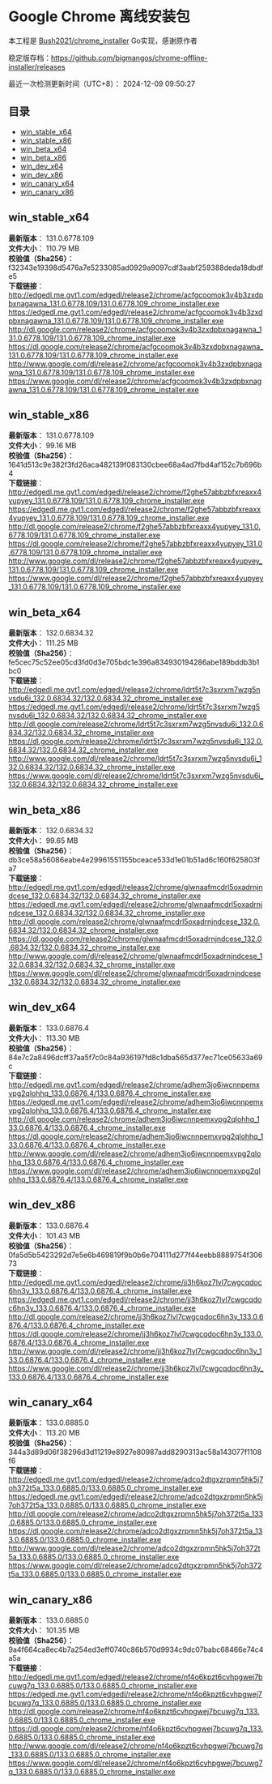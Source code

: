 # Google Chrome 离线安装包
本工程是 [Bush2021/chrome_installer](https://github.com/Bush2021/chrome_installer) Go实现，感谢原作者

稳定版存档：<https://github.com/bigmangos/chrome-offline-installer/releases>

最近一次检测更新时间（UTC+8）：
2024-12-09 09:50:27

## 目录
* [win_stable_x64](https://github.com/bigmangos/chrome-offline-installer?tab=readme-ov-file#win_stable_x64)
* [win_stable_x86](https://github.com/bigmangos/chrome-offline-installer?tab=readme-ov-file#win_stable_x86)
* [win_beta_x64](https://github.com/bigmangos/chrome-offline-installer?tab=readme-ov-file#win_beta_x64)
* [win_beta_x86](https://github.com/bigmangos/chrome-offline-installer?tab=readme-ov-file#win_beta_x86)
* [win_dev_x64](https://github.com/bigmangos/chrome-offline-installer?tab=readme-ov-file#win_dev_x64)
* [win_dev_x86](https://github.com/bigmangos/chrome-offline-installer?tab=readme-ov-file#win_dev_x86)
* [win_canary_x64](https://github.com/bigmangos/chrome-offline-installer?tab=readme-ov-file#win_canary_x64)
* [win_canary_x86](https://github.com/bigmangos/chrome-offline-installer?tab=readme-ov-file#win_canary_x86)

## win_stable_x64
**最新版本**： 131.0.6778.109  
**文件大小**： 110.79 MB  
**校验值（Sha256）**： f32343e19398d5476a7e5233085ad0929a9097cdf3aabf259388deda18dbdfe5  
**下载链接**：
http://edgedl.me.gvt1.com/edgedl/release2/chrome/acfgcoomok3v4b3zxdpbxnagawna_131.0.6778.109/131.0.6778.109_chrome_installer.exe
https://edgedl.me.gvt1.com/edgedl/release2/chrome/acfgcoomok3v4b3zxdpbxnagawna_131.0.6778.109/131.0.6778.109_chrome_installer.exe
http://dl.google.com/release2/chrome/acfgcoomok3v4b3zxdpbxnagawna_131.0.6778.109/131.0.6778.109_chrome_installer.exe
https://dl.google.com/release2/chrome/acfgcoomok3v4b3zxdpbxnagawna_131.0.6778.109/131.0.6778.109_chrome_installer.exe
http://www.google.com/dl/release2/chrome/acfgcoomok3v4b3zxdpbxnagawna_131.0.6778.109/131.0.6778.109_chrome_installer.exe
https://www.google.com/dl/release2/chrome/acfgcoomok3v4b3zxdpbxnagawna_131.0.6778.109/131.0.6778.109_chrome_installer.exe
## win_stable_x86
**最新版本**： 131.0.6778.109  
**文件大小**： 99.16 MB  
**校验值（Sha256）**： 1641d513c9e382f3fd26aca482139f083130cbee68a4ad7fbd4af152c7b696b4  
**下载链接**：
http://edgedl.me.gvt1.com/edgedl/release2/chrome/f2ghe57abbzbfxreaxx4yupyey_131.0.6778.109/131.0.6778.109_chrome_installer.exe
https://edgedl.me.gvt1.com/edgedl/release2/chrome/f2ghe57abbzbfxreaxx4yupyey_131.0.6778.109/131.0.6778.109_chrome_installer.exe
http://dl.google.com/release2/chrome/f2ghe57abbzbfxreaxx4yupyey_131.0.6778.109/131.0.6778.109_chrome_installer.exe
https://dl.google.com/release2/chrome/f2ghe57abbzbfxreaxx4yupyey_131.0.6778.109/131.0.6778.109_chrome_installer.exe
http://www.google.com/dl/release2/chrome/f2ghe57abbzbfxreaxx4yupyey_131.0.6778.109/131.0.6778.109_chrome_installer.exe
https://www.google.com/dl/release2/chrome/f2ghe57abbzbfxreaxx4yupyey_131.0.6778.109/131.0.6778.109_chrome_installer.exe
## win_beta_x64
**最新版本**： 132.0.6834.32  
**文件大小**： 111.25 MB  
**校验值（Sha256）**： fe5cec75c52ee05cd3fd0d3e705bdc1e396a834930194286abe189bddb3b1bc0  
**下载链接**：
http://edgedl.me.gvt1.com/edgedl/release2/chrome/ldrt5t7c3sxrxm7wzg5nvsdu6i_132.0.6834.32/132.0.6834.32_chrome_installer.exe
https://edgedl.me.gvt1.com/edgedl/release2/chrome/ldrt5t7c3sxrxm7wzg5nvsdu6i_132.0.6834.32/132.0.6834.32_chrome_installer.exe
http://dl.google.com/release2/chrome/ldrt5t7c3sxrxm7wzg5nvsdu6i_132.0.6834.32/132.0.6834.32_chrome_installer.exe
https://dl.google.com/release2/chrome/ldrt5t7c3sxrxm7wzg5nvsdu6i_132.0.6834.32/132.0.6834.32_chrome_installer.exe
http://www.google.com/dl/release2/chrome/ldrt5t7c3sxrxm7wzg5nvsdu6i_132.0.6834.32/132.0.6834.32_chrome_installer.exe
https://www.google.com/dl/release2/chrome/ldrt5t7c3sxrxm7wzg5nvsdu6i_132.0.6834.32/132.0.6834.32_chrome_installer.exe
## win_beta_x86
**最新版本**： 132.0.6834.32  
**文件大小**： 99.65 MB  
**校验值（Sha256）**： db3ce58a56086eabe4e29961551155bceace533d1e01b51ad6c160f625803fa7  
**下载链接**：
http://edgedl.me.gvt1.com/edgedl/release2/chrome/glwnaafmcdrl5oxadrnjndcese_132.0.6834.32/132.0.6834.32_chrome_installer.exe
https://edgedl.me.gvt1.com/edgedl/release2/chrome/glwnaafmcdrl5oxadrnjndcese_132.0.6834.32/132.0.6834.32_chrome_installer.exe
http://dl.google.com/release2/chrome/glwnaafmcdrl5oxadrnjndcese_132.0.6834.32/132.0.6834.32_chrome_installer.exe
https://dl.google.com/release2/chrome/glwnaafmcdrl5oxadrnjndcese_132.0.6834.32/132.0.6834.32_chrome_installer.exe
http://www.google.com/dl/release2/chrome/glwnaafmcdrl5oxadrnjndcese_132.0.6834.32/132.0.6834.32_chrome_installer.exe
https://www.google.com/dl/release2/chrome/glwnaafmcdrl5oxadrnjndcese_132.0.6834.32/132.0.6834.32_chrome_installer.exe
## win_dev_x64
**最新版本**： 133.0.6876.4  
**文件大小**： 113.30 MB  
**校验值（Sha256）**： 84e7c2a8496dcff37aa5f7c0c84a936197fd8c1dba565d377ec71ce05633a69c  
**下载链接**：
http://edgedl.me.gvt1.com/edgedl/release2/chrome/adhem3jo6iwcnnpemxvpg2qlohhq_133.0.6876.4/133.0.6876.4_chrome_installer.exe
https://edgedl.me.gvt1.com/edgedl/release2/chrome/adhem3jo6iwcnnpemxvpg2qlohhq_133.0.6876.4/133.0.6876.4_chrome_installer.exe
http://dl.google.com/release2/chrome/adhem3jo6iwcnnpemxvpg2qlohhq_133.0.6876.4/133.0.6876.4_chrome_installer.exe
https://dl.google.com/release2/chrome/adhem3jo6iwcnnpemxvpg2qlohhq_133.0.6876.4/133.0.6876.4_chrome_installer.exe
http://www.google.com/dl/release2/chrome/adhem3jo6iwcnnpemxvpg2qlohhq_133.0.6876.4/133.0.6876.4_chrome_installer.exe
https://www.google.com/dl/release2/chrome/adhem3jo6iwcnnpemxvpg2qlohhq_133.0.6876.4/133.0.6876.4_chrome_installer.exe
## win_dev_x86
**最新版本**： 133.0.6876.4  
**文件大小**： 101.43 MB  
**校验值（Sha256）**： 0fa5d5b5423292d7e5e6b469819f9b0b6e704111d277f44eebb8889754f30673  
**下载链接**：
http://edgedl.me.gvt1.com/edgedl/release2/chrome/jj3h6koz7lvl7cwgcqdoc6hn3y_133.0.6876.4/133.0.6876.4_chrome_installer.exe
https://edgedl.me.gvt1.com/edgedl/release2/chrome/jj3h6koz7lvl7cwgcqdoc6hn3y_133.0.6876.4/133.0.6876.4_chrome_installer.exe
http://dl.google.com/release2/chrome/jj3h6koz7lvl7cwgcqdoc6hn3y_133.0.6876.4/133.0.6876.4_chrome_installer.exe
https://dl.google.com/release2/chrome/jj3h6koz7lvl7cwgcqdoc6hn3y_133.0.6876.4/133.0.6876.4_chrome_installer.exe
http://www.google.com/dl/release2/chrome/jj3h6koz7lvl7cwgcqdoc6hn3y_133.0.6876.4/133.0.6876.4_chrome_installer.exe
https://www.google.com/dl/release2/chrome/jj3h6koz7lvl7cwgcqdoc6hn3y_133.0.6876.4/133.0.6876.4_chrome_installer.exe
## win_canary_x64
**最新版本**： 133.0.6885.0  
**文件大小**： 113.20 MB  
**校验值（Sha256）**： 344a3d89d06f38296d3d11219e8927e80987add8290313ac58a143077f1108f6  
**下载链接**：
http://edgedl.me.gvt1.com/edgedl/release2/chrome/adco2dtgxzrpmn5hk5j7oh372t5a_133.0.6885.0/133.0.6885.0_chrome_installer.exe
https://edgedl.me.gvt1.com/edgedl/release2/chrome/adco2dtgxzrpmn5hk5j7oh372t5a_133.0.6885.0/133.0.6885.0_chrome_installer.exe
http://dl.google.com/release2/chrome/adco2dtgxzrpmn5hk5j7oh372t5a_133.0.6885.0/133.0.6885.0_chrome_installer.exe
https://dl.google.com/release2/chrome/adco2dtgxzrpmn5hk5j7oh372t5a_133.0.6885.0/133.0.6885.0_chrome_installer.exe
http://www.google.com/dl/release2/chrome/adco2dtgxzrpmn5hk5j7oh372t5a_133.0.6885.0/133.0.6885.0_chrome_installer.exe
https://www.google.com/dl/release2/chrome/adco2dtgxzrpmn5hk5j7oh372t5a_133.0.6885.0/133.0.6885.0_chrome_installer.exe
## win_canary_x86
**最新版本**： 133.0.6885.0  
**文件大小**： 101.35 MB  
**校验值（Sha256）**： 9a4f664ca8ec4b7a254ed3eff0740c86b570d9934c9dc07babc68466e74c4a5a  
**下载链接**：
http://edgedl.me.gvt1.com/edgedl/release2/chrome/nf4o6kpzt6cvhpgwej7bcuwg7q_133.0.6885.0/133.0.6885.0_chrome_installer.exe
https://edgedl.me.gvt1.com/edgedl/release2/chrome/nf4o6kpzt6cvhpgwej7bcuwg7q_133.0.6885.0/133.0.6885.0_chrome_installer.exe
http://dl.google.com/release2/chrome/nf4o6kpzt6cvhpgwej7bcuwg7q_133.0.6885.0/133.0.6885.0_chrome_installer.exe
https://dl.google.com/release2/chrome/nf4o6kpzt6cvhpgwej7bcuwg7q_133.0.6885.0/133.0.6885.0_chrome_installer.exe
http://www.google.com/dl/release2/chrome/nf4o6kpzt6cvhpgwej7bcuwg7q_133.0.6885.0/133.0.6885.0_chrome_installer.exe
https://www.google.com/dl/release2/chrome/nf4o6kpzt6cvhpgwej7bcuwg7q_133.0.6885.0/133.0.6885.0_chrome_installer.exe
